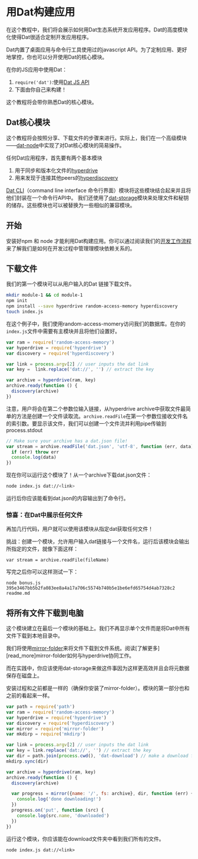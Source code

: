 [dat_node]: https://github.com/datproject/dat-node
[hyperdrive]: https://npmjs.org/hyperdrive
[hyperdiscovery]: https://npmjs.org/hyperdiscovery
[cli]: https://npmjs.org/dat
[dat_storage]: https://github.com/datproject/dat-storage
[development_work_flow]: https://github.com/datproject/dat/blob/master/CONTRIBUTING.md#development-workflow

# 用Dat构建应用

在这个教程中，我们将会展示如何用Dat生态系统开发应用程序。Dat的高度模块化使得Dat很适合定制开发应用程序。

Dat内置了桌面应用与命令行工具使用过的javascript API。为了定制应用、更好地掌控，你也可以分开使用Dat的核心模块。

在你的JS应用中使用Dat：
1. `require('dat')`:使用[Dat JS API](https://github.com/datproject/dat-node)
2. 下面由你自己来构建！

这个教程将会带你熟悉Dat的核心模块。

## Dat核心模块

这个教程将会按照分享、下载文件的步骤来进行。实际上，我们在一个高级模块——[dat-node][dat_node]中实现了对Dat核心模块的简易操作。

任何Dat应用程序，首先要有两个基本模块

1. 用于同步和版本化文件的[hyperdrive][hyperdrive]
2. 用来发现于连接其他peers的[hyperdiscovery][hyperdiscovery]

[Dat CLI][cli]（command line interface 命令行界面）模块将这些模块结合起来并且将他们封装在一个命令行API中。
我们还使用了[dat-storage][dat_storage]模块来处理文件和秘钥的储存。这些模块也可以被替换为一些相似的兼容模块。

## 开始
安装好npm 和 node 才能利用Dat构建应用。你可以通过阅读我们的[开发工作流程][development_work_flow]来了解我们是如何在开发过程中管理理模块依赖关系的。

## 下载文件
我们的第一个模块可以从用户输入的Dat 链接下载文件。
```bash
mkdir module-1 && cd module-1
npm init
npm install --save hyperdrive random-access-memory hyperdiscovery
touch index.js
```

在这个例子中，我们使用random-access-momery访问我们的数据库。在你的`index.js`文件中需要有主模块并且将他们设置好。
```javascript
var ram = require('random-access-memory')
var hyperdrive = require('hyperdrive')
var discovery = require('hyperdiscovery')

var link = process.argv[2] // user inputs the dat link
var key =  link.replace('dat://', '') // extract the key

var archive = hyperdrive(ram, key)
archive.ready(function () {
  discovery(archive)
})
```

注意，用户将会在第二个参数位输入链接，从hyperdrive archive中获取文件最简单的方法是创建一个文件读取流。`archive.readFile`在第一个参数位接收文件名的索引数。要显示该文件，我们可以创建一个文件流并利用pipe传输到process.stdout

```javascript
// Make sure your archive has a dat.json file!
var stream = archive.readFile('dat.json', 'utf-8', function (err, data) {
  if (err) throw err
  console.log(data)
})
```

现在你可以运行这个模块了！从一个archive下载dat.json文件：

```bash
node index.js dat://<link>
```

运行后你应该能看到dat.json的内容输出到了命令行。

### 惊喜：在Dat中展示任何文件

再加几行代码，用户就可以使用该模块从指定dat获取任何文件！

挑战：创建一个模块，允许用户输入dat链接与一个文件名，运行后该模块会输出所指定的文件，就像下面这样：

    var stream = archive.readFile(fileName)

写完之后你可以这样测试一下：

    node bonus.js 395e3467bb5b2fa083ee8a4a17a706c5574b740b5e1be6efd65754d4ab7328c2 readme.md

## 将所有文件下载到电脑

这个模块建立在最后一个模块的基础上。我们不再显示单个文件而是将Dat中所有文件下载到本地目录中。

我们将使用[mirror-folder](https://github.com/mafintosh/mirror-folder)来将文件下载到文件系统。阅读[了解更多][read_more]mirror-folder如何与hyperdrive协同工作。

而在实践中，你应该使用dat-storage来做这件事因为这样更高效并且会将元数据保存在磁盘上。

安装过程和之前都是一样的（确保你安装了mirror-folder）。模块的第一部分也和之前的看起来一样。

```javascript
var path = require('path')
var ram = require('random-access-memory')
var hyperdrive = require('hyperdrive')
var discovery = require('hyperdiscovery')
var mirror = require('mirror-folder')
var mkdirp = require('mkdirp')

var link = process.argv[2] // user inputs the dat link
var key = link.replace('dat://', '') // extract the key
var dir = path.join(process.cwd(), 'dat-download') // make a download folder
mkdirp.sync(dir)

var archive = hyperdrive(ram, key)
archive.ready(function () {
  discovery(archive)

  var progress = mirror({name: '/', fs: archive}, dir, function (err) {
    console.log('done downloading!')
  })
  progress.on('put', function (src) {
    console.log(src.name, 'downloaded')
  })
})
```
运行这个模块，你应该能在download文件夹中看到我们所有的文件。

    node index.js dat://<link>